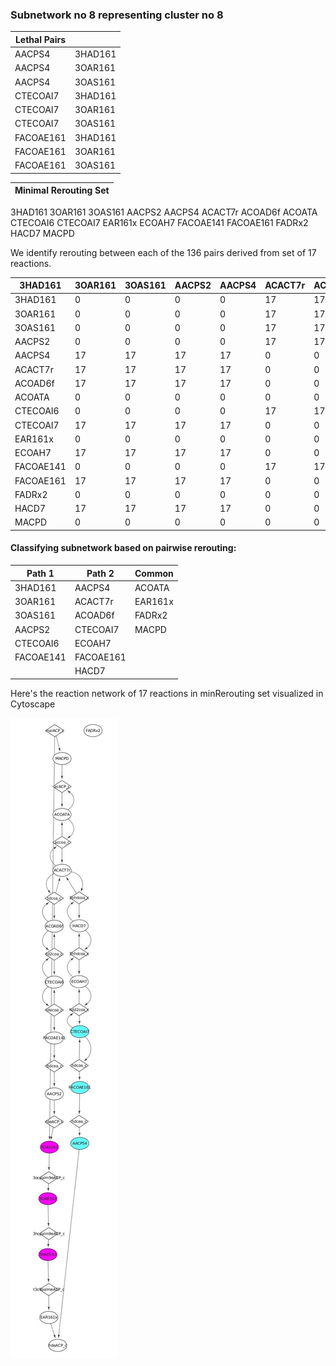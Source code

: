 ### Subnetwork no 8 representing cluster no 8

|Lethal Pairs| |             
|--- | --- |                 
AACPS4	|3HAD161
AACPS4	|3OAR161
AACPS4	|3OAS161
CTECOAI7	|3HAD161
CTECOAI7	|3OAR161
CTECOAI7	|3OAS161
FACOAE161	|3HAD161
FACOAE161	|3OAR161
FACOAE161	|3OAS161

|Minimal Rerouting Set| 
|---|
3HAD161
3OAR161
3OAS161
AACPS2
AACPS4
ACACT7r
ACOAD6f
ACOATA
CTECOAI6
CTECOAI7
EAR161x
ECOAH7
FACOAE141
FACOAE161
FADRx2
HACD7
MACPD

We identify rerouting between each of the 136 pairs derived from set of 17 reactions.

| 3HAD161   | 3OAR161 | 3OAS161 | AACPS2 | AACPS4 | ACACT7r | ACOAD6f | ACOATA | CTECOAI6 | CTECOAI7 | EAR161x | ECOAH7 | FACOAE141 | FACOAE161 | FADRx2 | HACD7 | MACPD |   |
|------------|----------|----------|---------|---------|----------|----------|---------|-----------|-----------|----------|---------|------------|------------|---------|--------|--------|---|
| 3HAD161   | 0        | 0        | 0       | 0       | 17       | 17       | 17      | 0         | 0         | 17       | 0       | 17         | 0          | 17      | 0      | 17     | 0 |
| 3OAR161   | 0        | 0        | 0       | 0       | 17       | 17       | 17      | 0         | 0         | 17       | 0       | 17         | 0          | 17      | 0      | 17     | 0 |
| 3OAS161   | 0        | 0        | 0       | 0       | 17       | 17       | 17      | 0         | 0         | 17       | 0       | 17         | 0          | 17      | 0      | 17     | 0 |
| AACPS2    | 0        | 0        | 0       | 0       | 17       | 17       | 17      | 0         | 0         | 17       | 0       | 17         | 0          | 17      | 0      | 17     | 0 |
| AACPS4    | 17       | 17       | 17      | 17      | 0        | 0        | 0       | 0         | 17        | 0        | 0       | 0          | 17         | 0       | 0      | 0      | 0 |
| ACACT7r   | 17       | 17       | 17      | 17      | 0        | 0        | 0       | 0         | 17        | 0        | 0       | 0          | 17         | 0       | 0      | 0      | 0 |
| ACOAD6f   | 17       | 17       | 17      | 17      | 0        | 0        | 0       | 0         | 17        | 0        | 0       | 0          | 17         | 0       | 0      | 0      | 0 |
| ACOATA    | 0        | 0        | 0       | 0       | 0        | 0        | 0       | 0         | 0         | 0        | 0       | 0          | 0          | 0       | 0      | 0      | 0 |
| CTECOAI6  | 0        | 0        | 0       | 0       | 17       | 17       | 17      | 0         | 0         | 17       | 0       | 17         | 0          | 17      | 0      | 17     | 0 |
| CTECOAI7  | 17       | 17       | 17      | 17      | 0        | 0        | 0       | 0         | 17        | 0        | 0       | 0          | 17         | 0       | 0      | 0      | 0 |
| EAR161x   | 0        | 0        | 0       | 0       | 0        | 0        | 0       | 0         | 0         | 0        | 0       | 0          | 0          | 0       | 0      | 0      | 0 |
| ECOAH7    | 17       | 17       | 17      | 17      | 0        | 0        | 0       | 0         | 17        | 0        | 0       | 0          | 17         | 0       | 0      | 0      | 0 |
| FACOAE141 | 0        | 0        | 0       | 0       | 17       | 17       | 17      | 0         | 0         | 17       | 0       | 17         | 0          | 17      | 0      | 17     | 0 |
| FACOAE161 | 17       | 17       | 17      | 17      | 0        | 0        | 0       | 0         | 17        | 0        | 0       | 0          | 17         | 0       | 0      | 0      | 0 |
| FADRx2    | 0        | 0        | 0       | 0       | 0        | 0        | 0       | 0         | 0         | 0        | 0       | 0          | 0          | 0       | 0      | 0      | 0 |
| HACD7     | 17       | 17       | 17      | 17      | 0        | 0        | 0       | 0         | 17        | 0        | 0       | 0          | 17         | 0       | 0      | 0      | 0 |
| MACPD     | 0        | 0        | 0       | 0       | 0        | 0        | 0       | 0         | 0         | 0        | 0       | 0          | 0          | 0       | 0      | 0      | 0 |


#### Classifying subnetwork based on pairwise rerouting:


| Path 1     | Path 2     | Common   |
|------------|------------|----------|
| 3HAD161   | AACPS4    | ACOATA  |
| 3OAR161   | ACACT7r   | EAR161x |
| 3OAS161   | ACOAD6f   | FADRx2  |
| AACPS2    | CTECOAI7  | MACPD   |
| CTECOAI6  | ECOAH7    |         |
| FACOAE141 | FACOAE161 |         |
|           | HACD7     |         |

Here's the reaction network of 17 reactions in minRerouting set visualized in Cytoscape

![Subnetwork](https://github.com/RamanLab/minRerouting/blob/master/Subnetworks/Images/cluster2C.jpeg)
